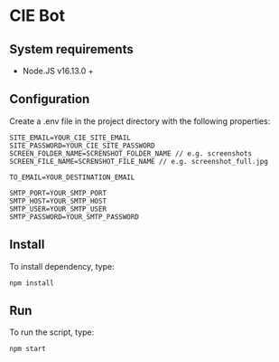 # CIE Bot

## System requirements

* Node.JS v16.13.0 +

## Configuration

Create a .env file in the project directory with the following properties:

```
SITE_EMAIL=YOUR_CIE_SITE_EMAIL
SITE_PASSWORD=YOUR_CIE_SITE_PASSWORD
SCREEN_FOLDER_NAME=SCRENSHOT_FOLDER_NAME // e.g. screenshots
SCREEN_FILE_NAME=SCRENSHOT_FILE_NAME // e.g. screenshot_full.jpg

TO_EMAIL=YOUR_DESTINATION_EMAIL

SMTP_PORT=YOUR_SMTP_PORT
SMTP_HOST=YOUR_SMTP_HOST
SMTP_USER=YOUR_SMTP_USER
SMTP_PASSWORD=YOUR_SMTP_PASSWORD
```

## Install

To install dependency, type:

```
npm install
```

## Run

To run the script, type:

```
npm start
```